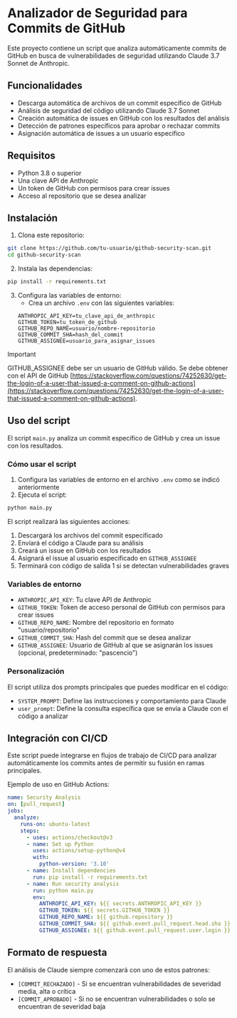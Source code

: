 # Analizador de Seguridad para Commits de GitHub

Este proyecto contiene un script que analiza automáticamente commits de GitHub en busca de vulnerabilidades de seguridad utilizando Claude 3.7 Sonnet de Anthropic.

## Funcionalidades

- Descarga automática de archivos de un commit específico de GitHub
- Análisis de seguridad del código utilizando Claude 3.7 Sonnet
- Creación automática de issues en GitHub con los resultados del análisis
- Detección de patrones específicos para aprobar o rechazar commits
- Asignación automática de issues a un usuario específico

## Requisitos

- Python 3.8 o superior
- Una clave API de Anthropic
- Un token de GitHub con permisos para crear issues
- Acceso al repositorio que se desea analizar

## Instalación

1. Clona este repositorio:
```bash
git clone https://github.com/tu-usuario/github-security-scan.git
cd github-security-scan
```

2. Instala las dependencias:
```bash
pip install -r requirements.txt
```

3. Configura las variables de entorno:
   - Crea un archivo `.env` con las siguientes variables:
   ```
   ANTHROPIC_API_KEY=tu_clave_api_de_anthropic
   GITHUB_TOKEN=tu_token_de_github
   GITHUB_REPO_NAME=usuario/nombre-repositorio
   GITHUB_COMMIT_SHA=hash_del_commit
   GITHUB_ASSIGNEE=usuario_para_asignar_issues
   ```

> [!IMPORTANT]
> GITHUB_ASSIGNEE debe ser un usuario de GitHub válido. Se debe obtener con el API de GitHub [https://stackoverflow.com/questions/74252630/get-the-login-of-a-user-that-issued-a-comment-on-github-actions](https://stackoverflow.com/questions/74252630/get-the-login-of-a-user-that-issued-a-comment-on-github-actions).

## Uso del script

El script `main.py` analiza un commit específico de GitHub y crea un issue con los resultados.

### Cómo usar el script

1. Configura las variables de entorno en el archivo `.env` como se indicó anteriormente
2. Ejecuta el script:
```bash
python main.py
```

El script realizará las siguientes acciones:
1. Descargará los archivos del commit especificado
2. Enviará el código a Claude para su análisis
3. Creará un issue en GitHub con los resultados
4. Asignará el issue al usuario especificado en `GITHUB_ASSIGNEE`
5. Terminará con código de salida 1 si se detectan vulnerabilidades graves

### Variables de entorno

- `ANTHROPIC_API_KEY`: Tu clave API de Anthropic
- `GITHUB_TOKEN`: Token de acceso personal de GitHub con permisos para crear issues
- `GITHUB_REPO_NAME`: Nombre del repositorio en formato "usuario/repositorio"
- `GITHUB_COMMIT_SHA`: Hash del commit que se desea analizar
- `GITHUB_ASSIGNEE`: Usuario de GitHub al que se asignarán los issues (opcional, predeterminado: "pascencio")

### Personalización

El script utiliza dos prompts principales que puedes modificar en el código:

- `SYSTEM_PROMPT`: Define las instrucciones y comportamiento para Claude
- `user_prompt`: Define la consulta específica que se envía a Claude con el código a analizar

## Integración con CI/CD

Este script puede integrarse en flujos de trabajo de CI/CD para analizar automáticamente los commits antes de permitir su fusión en ramas principales.

Ejemplo de uso en GitHub Actions:
```yaml
name: Security Analysis
on: [pull_request]
jobs:
  analyze:
    runs-on: ubuntu-latest
    steps:
      - uses: actions/checkout@v3
      - name: Set up Python
        uses: actions/setup-python@v4
        with:
          python-version: '3.10'
      - name: Install dependencies
        run: pip install -r requirements.txt
      - name: Run security analysis
        run: python main.py
        env:
          ANTHROPIC_API_KEY: ${{ secrets.ANTHROPIC_API_KEY }}
          GITHUB_TOKEN: ${{ secrets.GITHUB_TOKEN }}
          GITHUB_REPO_NAME: ${{ github.repository }}
          GITHUB_COMMIT_SHA: ${{ github.event.pull_request.head.sha }}
          GITHUB_ASSIGNEE: ${{ github.event.pull_request.user.login }}
```

## Formato de respuesta

El análisis de Claude siempre comenzará con uno de estos patrones:
- `[COMMIT_RECHAZADO]` - Si se encuentran vulnerabilidades de severidad media, alta o crítica
- `[COMMIT_APROBADO]` - Si no se encuentran vulnerabilidades o solo se encuentran de severidad baja 